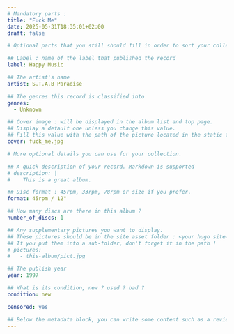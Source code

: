 ```yaml
---
# Mandatory parts :
title: "Fuck Me"
date: 2025-05-31T18:35:01+02:00
draft: false

# Optional parts that you still should fill in order to sort your collection

## Label : name of the label that published the record
label: Happy Music

## The artist's name
artist: S.T.A.B Paradise

## The genres this record is classified into
genres:
  - Unknown

## Cover image : will be displayed in the album list and top page.
## Display a default one unless you change this value.
## Fill this value with the path of the picture located in the static folder
cover: fuck_me.jpg

# More optional details you can use for your collection.

## A quick description of your record. Markdown is supported
# description: |
#    This is a great album.

## Disc format : 45rpm, 33rpm, 78rpm or size if you prefer.
format: 45rpm / 12"

## How many discs are there in this album ?
number_of_discs: 1

## Any supplementary pictures you want to display.
## These pictures should be in the site asset folder : <your hugo site>/static
## If you put them into a sub-folder, don't forget it in the path !
# pictures:
#   - this-album/pict.jpg

## The publish year
year: 1997

## What is its condition, new ? used ? bad ?
condition: new

censored: yes

## Below the metadata block, you can write some content such as a review or anything else you want. It'll be displayed in the album page.
---
```


